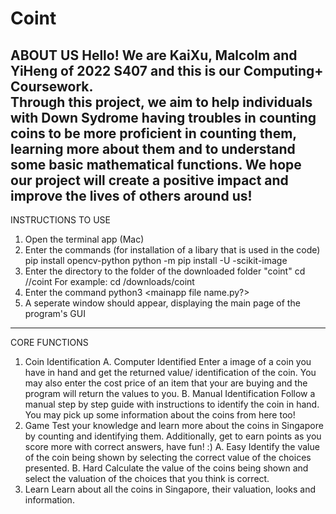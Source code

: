 # Coint
ABOUT US
Hello! We are KaiXu, Malcolm and YiHeng of 2022 S407 and this is our Computing+ Coursework.  
Through this project, we aim to help individuals with Down Sydrome having troubles in counting coins to be more proficient in counting them, learning more about them and to understand some basic mathematical functions.
We hope our project will create a positive impact and improve the lives of others around us!
---
INSTRUCTIONS TO USE
1.  Open the terminal app (Mac)
2.  Enter the commands (for installation of a libary that is used in the code)
    pip install opencv-python
    python -m pip install -U -scikit-image
3.  Enter the directory to the folder of the downloaded folder "coint"
    cd /<directory>/coint
    For example: cd /downloads/coint
4.  Enter the command
    python3 <mainapp file name.py?>
5.  A seperate window should appear, displaying the main page of the program's GUI
---
CORE FUNCTIONS
1.  Coin Identification
    A.  Computer Identified
        Enter a image of a coin you have in hand and get the returned value/ identification of the coin.
        You may also enter the cost price of an item that your are buying and the program will return the values to you.
    B.  Manual Identification
        Follow a manual step by step guide with instructions to identify the coin in hand. 
        You may pick up some information about the coins from here too!
2.  Game
    Test your knowledge and learn more about the coins in Singapore by counting and identifying them.
    Additionally, get to earn points as you score more with correct answers, have fun! :)
    A.  Easy
        Identify the value of the coin being shown by selecting the correct value of the choices presented.
    B.  Hard
        Calculate the value of the coins being shown and select the valuation of the choices that you think is correct.
3.  Learn
    Learn about all the coins in Singapore, their valuation, looks and information.